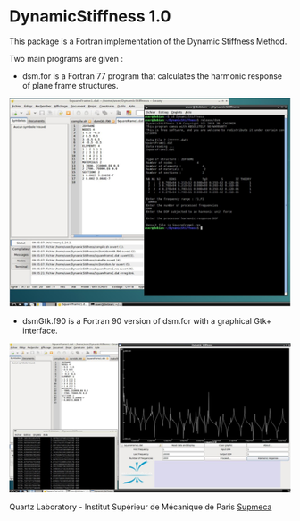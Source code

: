 # DynamicStiffness 1.0
This package is a Fortran implementation of the Dynamic Stiffness Method.

Two main programs are given :

* dsm.for is a Fortran 77 program that calculates the harmonic response of plane frame structures.

![dsm](dsm.jpg)

* dsmGtk.f90 is a Fortran 90 version of dsm.for with a graphical Gtk+ interface.

![dsmGtk](dsmGtk.jpg)

Quartz Laboratory - Institut Supérieur de Mécanique de Paris [Supmeca](https://www.supmeca.fr/)
